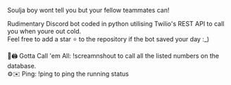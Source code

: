 Soulja boy wont tell you but your fellow teammates can!


Rudimentary Discord bot coded in python utilising Twilio's REST API to call you when youre out cold.    
Feel free to add a star ⭐ to the repository if the bot saved your day :_)    
  
  
👩🖨️ Gotta Call 'em All: !screamnshout to call all the listed numbers on the database.  
⚙️✉️ Ping: !ping to ping the running status 
